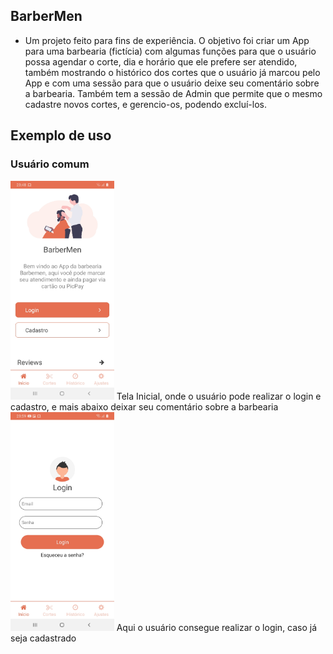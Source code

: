 ## BarberMen

  - Um projeto feito para fins de experiência. O objetivo foi criar um App para uma barbearia (fictícia) com algumas funções para que o usuário possa agendar o corte, dia e horário que ele prefere ser atendido, também mostrando o histórico dos cortes que o usuário já marcou pelo App e com uma sessão para que o usuário deixe seu comentário sobre a barbearia. Também tem a sessão de Admin que permite que o mesmo cadastre novos cortes, e gerencio-os, podendo excluí-los.
  
## Exemplo de uso

  ### Usuário comum
  
  
  <img src="src/assets/img/HomeScreen.jpeg" height="350px"/>  
  Tela Inicial, onde o usuário pode realizar o login e cadastro, e mais abaixo deixar seu comentário sobre a barbearia
	
  <br>     
	
  <img src="src/assets/img/Login.jpeg" height="350px"/>
  Aqui o usuário consegue realizar o login, caso já seja cadastrado
 
  
  
